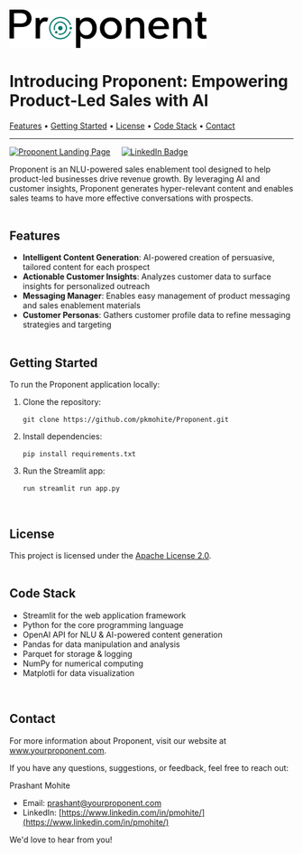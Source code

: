 <br>
<p align="left">
  <img src="assets/images/logo_full_black.png" alt="Proponent Logo" width="350">
</p>

# Introducing Proponent: Empowering Product-Led Sales with AI

<p align="left">
   <a href="#features">Features</a> •
   <a href="#getting-started">Getting Started</a> •
   <a href="#license">License</a> •
   <a href="#code-stack">Code Stack</a> •
   <a href="#contact">Contact</a>
</p>

---
[![Proponent Landing Page](https://img.shields.io/badge/Proponent-Landing%20Page-blue?style=flat-square&logo=github)](https://proponent.streamlit.app/) &nbsp;&nbsp;&nbsp; [![LinkedIn Badge](https://img.shields.io/badge/LinkedIn-Prashant%20Mohite-blue?style=flat-square&logo=linkedin)](https://www.linkedin.com/in/pmohite/)

Proponent is an NLU-powered sales enablement tool designed to help product-led businesses drive revenue growth. By leveraging AI and customer insights, Proponent generates hyper-relevant content and enables sales teams to have more effective conversations with prospects.
<br><br>

## Features

- **Intelligent Content Generation**: AI-powered creation of persuasive, tailored content for each prospect
- **Actionable Customer Insights**: Analyzes customer data to surface insights for personalized outreach
- **Messaging Manager**: Enables easy management of product messaging and sales enablement materials
- **Customer Personas**: Gathers customer profile data to refine messaging strategies and targeting
<br><br>

## Getting Started

To run the Proponent application locally:

1. Clone the repository:
   ```
   git clone https://github.com/pkmohite/Proponent.git
   ```

2. Install dependencies:
   ```
   pip install requirements.txt
   ```

3. Run the Streamlit app:
   ```
   run streamlit run app.py
   ```

<br>

## License

This project is licensed under the [Apache License 2.0](LICENSE).
<br><br>

## Code Stack

- Streamlit for the web application framework
- Python for the core programming language
- OpenAI API for NLU & AI-powered content generation
- Pandas for data manipulation and analysis
- Parquet for storage & logging
- NumPy for numerical computing
- Matplotli for data visualization

&nbsp; 
## Contact
For more information about Proponent, visit our website at www.yourproponent.com.

If you have any questions, suggestions, or feedback, feel free to reach out:

Prashant Mohite
- Email: [prashant@yourproponent.com](mailto:prashant@yourproponent.com)
- LinkedIn: [https://www.linkedin.com/in/pmohite/](https://www.linkedin.com/in/pmohite/)

We'd love to hear from you!
